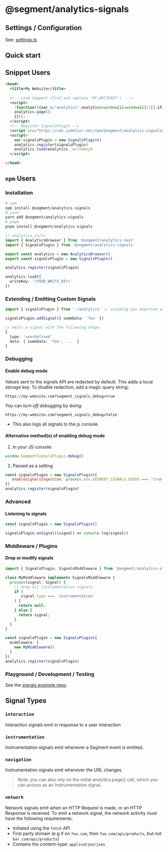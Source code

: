 #  @segment/analytics-signals 


## Settings / Configuration

See: [settings.ts](src/types/settings.ts)

## Quick start

## Snippet Users
```html
<head>
  <title>My Website</title>
  
  <!-- Load Segment (find and replace 'MY_WRITEKEY')  -->
  <script>
    !function(){var i="analytics",analytics=window[i]=window[i]||[];if(!analytics.initialize)if(analytics.invoked)window.console&&console.error&&console.error("Segment snippet included twice.");else{analytics.invoked=!0;analytics.methods=["trackSubmit","trackClick","trackLink","trackForm","pageview","identify","reset","group","track","ready","alias","debug","page","screen","once","off","on","addSourceMiddleware","addIntegrationMiddleware","setAnonymousId","addDestinationMiddleware","register"];analytics.factory=function(e){return function(){if(window[i].initialized)return window[i][e].apply(window[i],arguments);var n=Array.prototype.slice.call(arguments);if(["track","screen","alias","group","page","identify"].indexOf(e)>-1){var c=document.querySelector("link[rel='canonical']");n.push({__t:"bpc",c:c&&c.getAttribute("href")||void 0,p:location.pathname,u:location.href,s:location.search,t:document.title,r:document.referrer})}n.unshift(e);analytics.push(n);return analytics}};for(var n=0;n<analytics.methods.length;n++){var key=analytics.methods[n];analytics[key]=analytics.factory(key)}analytics.load=function(key,n){var t=document.createElement("script");t.type="text/javascript";t.async=!0;t.setAttribute("data-global-segment-analytics-key",i);t.src="https://cdn.segment.com/analytics.js/v1/" + key + "/analytics.min.js";var r=document.getElementsByTagName("script")[0];r.parentNode.insertBefore(t,r);analytics._loadOptions=n};analytics._writeKey="MY_WRITEKEY";;analytics.SNIPPET_VERSION="5.2.0";
    analytics.page();
    }}();
  </script>
  <!-- Register SignalsPlugin -->
  <script src="https://cdn.jsdelivr.net/npm/@segment/analytics-signals@latest/dist/umd/analytics-signals.umd.js"></script>
  <script>
    var signalsPlugin = new SignalsPlugin()
    analytics.register(signalsPlugin)
    analytics.load(analytics._writeKey)
  </script>

</head>
```

## `npm` Users
### Installation
```bash
# npm
npm install @segment/analytics-signals
# yarn
yarn add @segment/analytics-signals
# pnpm
pnpm install @segment/analytics-signals
```

```ts
// analytics.js/ts
import { AnalyticsBrowser } from '@segment/analytics-next'
import { SignalsPlugin } from '@segment/analytics-signals'

export const analytics = new AnalyticsBrowser()
export const signalsPlugin = new SignalsPlugin()

analytics.register(signalsPlugin)

analytics.load({
  writeKey: '<YOUR_WRITE_KEY>'
})

```
### Extending / Emitting Custom Signals
```ts
import { signalsPlugin } from './analytics' // assuming you exported your plugin instance.

signalsPlugin.addSignal({ someData: 'foo' }) 

// emits a signal with the following shape
{ 
  type: 'userDefined' 
  data: { someData: 'foo', ...  }
}
```

### Debugging
#### Enable debug mode
Values sent to the signals API are redacted by default.
This adds a local storage key.  To disable redaction, add a magic query string:
```
https://my-website.com?segment_signals_debug=true
```
You can *turn off debugging* by doing:
```
https://my-website.com?segment_signals_debug=false
```

* This also logs all signals to the js console.

#### Alternative method(s) of enabling debug mode
1. In your JS console:
```js
window.SegmentSignalsPlugin.debug() 
```


2. Passed as a setting
```js
const signalsPlugin = new SignalsPlugin({
   enableSignalsIngestion: process.env.SEGMENT_SIGNALS_DEBUG === 'true'
})
analytics.register(signalsPlugin)
```

### Advanced

#### Listening to signals
```ts
const signalsPlugin = new SignalsPlugin()

signalsPlugin.onSignal((signal) => console.log(signal))
```


### Middleware / Plugins
#### Drop or modify signals
```ts
import { SignalsPlugin, SignalsMiddleware } from '@segment/analytics-signals'

class MyMiddleware implements SignalsMiddleware {
  process(signal: Signal) {
    // drop all instrumentation signals
    if (
       signal.type === 'instrumentation'
    ) {
      return null;
    } else {
      return signal;
    }
  }
}

const signalsPlugin = new SignalsPlugin({ 
  middleware: [
    new MyMiddleware()
  ]
})
analytics.register(signalsPlugin)
```


### Playground / Development / Testing
See the [signals example repo](../signals-example).

## Signal Types

### `interaction`
Interaction signals emit in response to a user interaction

### `instrumentation`
Instrumentation signals emit whenever a Segment event is emitted.

### `navigation`
Instrumentation signals emit whenever the URL changes.

> Note: you can also rely on the initial analytics.page() call, which you can access as an Instrumentation signal.

### `network`
Network signals emit when an HTTP Request is made, or an HTTP Response is received. To emit a network signal, the network activity must have the following requirements:
- Initiated using the `fetch` API
- First party domain (e.g if on `foo.com`, then `foo.com/api/products`, but not `bar.com/api/products`)
- Contains the content-type: `application/json`
